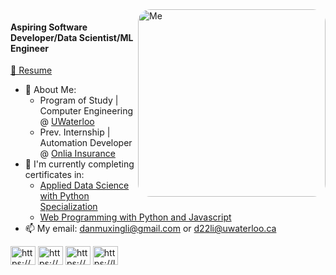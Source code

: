 <img align="right" alt="Me" width="300" src="https://camo.githubusercontent.com/c1dcb74cc1c1835b1d716f5051499a2814c683c806b15f04b0eba492863703e9/68747470733a2f2f63646e2e6472696262626c652e636f6d2f75736572732f3733303730332f73637265656e73686f74732f363538313234332f6176656e746f2e676966" style="border-radius: 20px;">
<h4 align="left">Aspiring Software Developer/Data Scientist/ML Engineer</h4>

[📄 Resume](https://danmxli.vercel.app/Base_Resume_1.pdf)

- 🔭 About Me:
  - Program of Study | Computer Engineering @ [UWaterloo](https://uwaterloo.ca/)
  - Prev. Internship | Automation Developer @ [Onlia Insurance](https://www.onlia.ca/)
- 🌱 I'm currently completing certificates in:
  - [Applied Data Science with Python Specialization](https://www.coursera.org/specializations/data-science-python)
  - [Web Programming with Python and Javascript](https://cs50.harvard.edu/web/2020/)
- 📫 My email: [danmuxingli@gmail.com](mailto:danmuxingli@gmail.com) or [d22li@uwaterloo.ca](mailto:d22li@uwaterloo.ca)

<p align="left">
<a href="https://devpost.com/danmxli" target="_blank"><img align="center" src="https://raw.githubusercontent.com/rahuldkjain/github-profile-readme-generator/master/src/images/icons/Social/devto.svg" alt="https://devpost.com/danmxli" height="30" width="40" /></a>
<a href="https://www.linkedin.com/in/danli591/" target="_blank"><img align="center" src="https://raw.githubusercontent.com/rahuldkjain/github-profile-readme-generator/master/src/images/icons/Social/linked-in-alt.svg" alt="https://www.linkedin.com/in/danli591/" height="30" width="40" /></a>
<a href="https://www.youtube.com/channel/UChRC7In_NPKkguqoFUCtwHQ" target="_blank"><img align="center" src="https://raw.githubusercontent.com/rahuldkjain/github-profile-readme-generator/master/src/images/icons/Social/youtube.svg" alt="https://www.youtube.com/channel/uchrc7in_npkkguqofuctwhq" height="30" width="40" /></a>
<a href="https://leetcode.com/danmxli/" target="_blank"><img align="center" src="https://raw.githubusercontent.com/rahuldkjain/github-profile-readme-generator/master/src/images/icons/Social/leet-code.svg" alt="https://leetcode.com/danmxli/" height="30" width="40" /></a>
</p>
